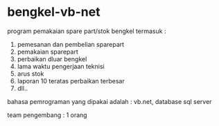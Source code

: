 # bengkel-vb-net

program pemakaian spare part/stok bengkel
termasuk :
1. pemesanan dan pembelian sparepart
2. pemakaian sparepart
3. perbaikan dluar bengkel
4. lama waktu pengerjaan teknisi
5. arus stok
6. laporan 10 teratas perbaikan terbesar
7. dll..

bahasa pemrograman yang dipakai adalah : vb.net, database sql server

team pengembang : 1 orang
